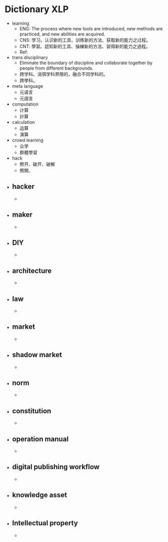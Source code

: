 Dictionary XLP
========
- learning
  - ENG: The process where new tools are introduced, new methods are practiced, and new abilities are acquired.
  - CNS: 学习。认识新的工具、训练新的方法、获取新的能力之过程。
  - CNT: 學習。認知新的工具、操練新的方法、習得新的能力之過程。
  - Ref:
- trans disciplinary
  - Eliminate the boundary of discipline and collaborate together by people from different backgrounds.
  - 跨学科。消弭学科界限的，融合不同学科的。
  - 跨學科。
- meta language
  - 元语言
  - 元語言
- computation
  - 计算
  - 計算
- calculation
  - 运算
  - 演算
- crowd learning
  - 众学
  - 群體學習
- hack
  - 劈开、破开、破解
  - 劈開、
- hacker
  - 
  -
- maker
  - 
  -
- DIY
  - 
  -
- architecture
  - 
  -
- law
  - 
  -
- market
  - 
  -
- shadow market
  - 
  -
- norm
  - 
  -
- constitution
  - 
  -
- operation manual
  - 
  -
- digital publishing workflow
  - 
  -
- knowledge asset
  - 
  -
- Intellectual property
  - 
  -


